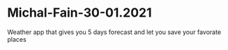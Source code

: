 # Michal-Fain-30-01.2021
Weather app that gives you 5 days forecast and let you save your favorate places
